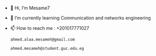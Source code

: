 - 👋 Hi, I’m Mesame7
- 🌱 I’m currently learning Communication and networks engineering
- 📫 How to reach me :
      +201017771027
      
      ahmed.alaa.mesameh@gmail.com
      
      ahmed.mesameh@student.guc.edu.eg
      
      
      
